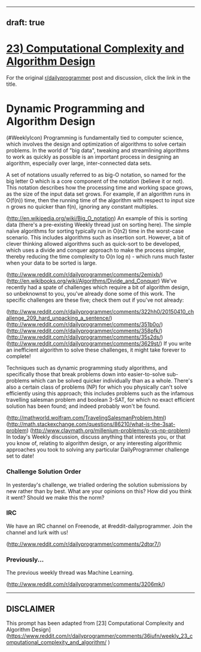---
draft: true
----

# [23) Computational Complexity and Algorithm Design](https://www.reddit.com/r/dailyprogrammer/comments/36iufn/weekly_23_computational_complexity_and_algorithm/)

For the original [r/dailyprogrammer](https://www.reddit.com/r/dailyprogrammer/) post and discussion, click the link in the title.

#  Dynamic Programming and Algorithm Design
(#WeeklyIcon)
Programming is fundamentally tied to computer science, which involves the design and optimization of algorithms to solve certain problems. In the world of "big data", tweaking and streamlining algorithms to work as quickly as possible is an important process in designing an algorithm, especially over large, inter-connected data sets.

A set of notations usually referred to as big-O notation, so named for the big letter O which is a core component of the notation (believe it or not). This notation describes how the processing time and working space grows, as the size of the input data set grows. For example, if an algorithm runs in O(f(n)) time, then the running time of the algorithm with respect to input size n grows no quicker than f(n), ignoring any constant multiples.

(http://en.wikipedia.org/wiki/Big_O_notation)
An example of this is sorting data (there's a pre-existing Weekly thread just on sorting here). The simple naïve algorithms for sorting typically run in O(n2) time in the worst-case scenario. This includes algorithms such as insertion sort. However, a bit of clever thinking allowed algorithms such as quick-sort to be developed, which uses a divide and conquer approach to make the process simpler, thereby reducing the time complexity to O(n log n) - which runs much faster when your data to be sorted is large.

(http://www.reddit.com/r/dailyprogrammer/comments/2emixb/)
(http://en.wikibooks.org/wiki/Algorithms/Divide_and_Conquer)
We've recently had a spate of challenges which require a bit of algorithm design, so unbeknownst to you, you've already done some of this work. The specific challenges are these five; check them out if you've not already:

(http://www.reddit.com/r/dailyprogrammer/comments/322hh0/20150410_challenge_209_hard_unpacking_a_sentence/)
(http://www.reddit.com/r/dailyprogrammer/comments/351b0o/)
(http://www.reddit.com/r/dailyprogrammer/comments/358pfk/)
(http://www.reddit.com/r/dailyprogrammer/comments/35s2ds/)
(http://www.reddit.com/r/dailyprogrammer/comments/3629st/)
If you write an inefficient algorithm to solve these challenges, it might take forever to complete!

Techniques such as dynamic programming study algorithms, and specifically those that break problems down into easier-to-solve sub-problems which can be solved quicker individually than as a whole. There's also a certain class of problems (NP) for which you physically can't solve efficiently using this approach; this includes problems such as the infamous travelling salesman problem and boolean 3-SAT, for which no exact efficient solution has been found; and indeed probably won't be found.

(http://mathworld.wolfram.com/TravelingSalesmanProblem.html)
(http://math.stackexchange.com/questions/86210/what-is-the-3sat-problem)
(http://www.claymath.org/millenium-problems/p-vs-np-problem)
In today's Weekly discussion, discuss anything that interests you, or that you know of, relating to algorithm design, or any interesting algorithmic approaches you took to solving any particular DailyProgrammer challenge set to date!

### Challenge Solution Order
In yesterday's challenge, we trialled ordering the solution submissions by new rather than by best. What are your opinions on this? How did you think it went? Should we make this the norm?

### IRC
We have an IRC channel on Freenode, at #reddit-dailyprogrammer. Join the channel and lurk with us!

(http://www.reddit.com/r/dailyprogrammer/comments/2dtqr7/)
### Previously...
The previous weekly thread was Machine Learning.

(http://www.reddit.com/r/dailyprogrammer/comments/3206mk/)

----
## **DISCLAIMER**
This prompt has been adapted from [23] Computational Complexity and Algorithm Design](https://www.reddit.com/r/dailyprogrammer/comments/36iufn/weekly_23_computational_complexity_and_algorithm/
)
